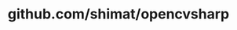 ---
layout: post
title: github.com/shimat/opencvsharp
categories: link
tags: [انگلیسی, گیت‌هاب, برنامه‌نویسی]
---